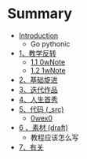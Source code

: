 # Summary

* [Introduction](README.md)
   * Go pythonic
* [1、教学反转](0MOOC/README.md)
   * [1.1  0wNote](0MOOC/0wnotemd.md)
   * [1.2 1wNote](0MOOC/1wnotemd.md)
* [2、基础旋进](1sTry/README.md)
* [3、迭代作品](2nDev/README.md)
* [4、人生首秀](3rDemo/README.md)
* [5、代码 (_src)](_src/README.md)
   * [0wex0](_src/0wex0.md)
* [6 、素材 (draft)](draft/README.md)
   * 教程应该怎么写
* [7、有关](ABOUT.md)

